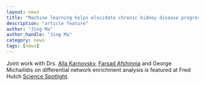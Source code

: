```yaml
---
layout: news
title: "Machine learning helps elucidate chronic kidney disease progression" 
description: "article feature"
author: "Jing Ma"
author_handle: "Jing Ma"
category: news
tags: [news]
---
```


Joint work with Drs. [Alla Karnovsky](https://medicine.umich.edu/dept/dcmb/alla-karnovsky-phd), [Farsad Afshinnia](http://pennathur.med.umich.edu/farsad-afshinnia-md-ms) and George Michailidis on differential network enrichment analysis is featured at Fred Hutch [Science Spotlight](http://www.fredhutch.org/en/news/spotlight/2019/05/phs_ma_bioinformatics.html).

